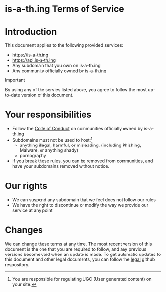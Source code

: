 # is-a-th.ing Terms of Service

# Introduction
This document applies to the following provided services:
  - https://is-a-th.ing
  - https://api.is-a-th.ing
  - Any subdomain that you own on is-a-th.ing
  - Any community officially owned by is-a-th.ing

> [!IMPORTANT]
> By using any of the servies listed above, you agree to follow the most up-to-date version of this document.

# Your responsibilities
  - Follow the [Code of Conduct](https://github.com/is-a-thing/legal/blob/main/COC.md) on communities officially owned by is-a-th.ing
  - Subdomains must not be used to host:[^1]
    - anything illegal, harmful, or misleading. (including Phishing, Malware, or anything shady)
    - pornography
  - If you break these rules, you can be removed from communities, and have your subdomains removed without notice.
# Our rights
  - We can suspend any subdomain that we feel does not follow our rules
  - We have the right to discontinue or modify the way we provide our service at any point

# Changes
We can change these terms at any time. The most recent version of this document is the one that you are required to follow, and any previous versions become void when an update is made. To get automatic updates to this document and other legal documents, you can follow the [legal](https://github.com/is-a-thing/legal) github respository.

[^1]: You are responsible for regulating UGC (User generated content) on your site.
